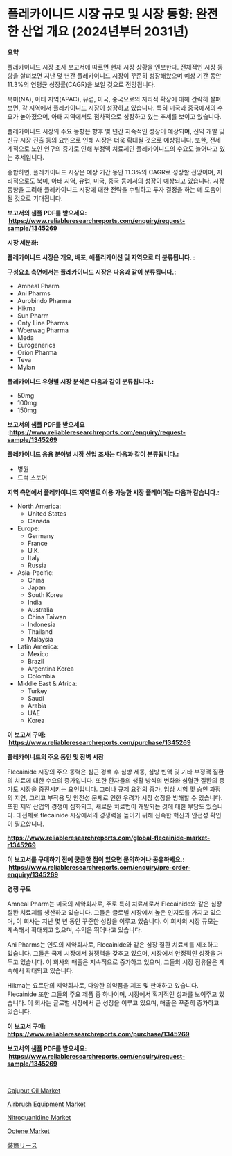 <p><h1>플레카이니드 시장 규모 및 시장 동향: 완전한 산업 개요 (2024년부터 2031년)</h1></p><p><strong>요약</strong></p>
<p><p>플레카이니드 시장 조사 보고서에 따르면 현재 시장 상황을 엔보한다. 전체적인 시장 동향을 살펴보면 지난 몇 년간 플레카이니드 시장이 꾸준히 성장해왔으며 예상 기간 동안 11.3%의 연평균 성장률(CAGR)을 보일 것으로 전망됩니다. </p><p>북미(NA), 아태 지역(APAC), 유럽, 미국, 중국으로의 지리적 확장에 대해 간략히 살펴보면, 각 지역에서 플레카이니드 시장이 성장하고 있습니다. 특히 미국과 중국에서의 수요가 높아졌으며, 아태 지역에서도 점차적으로 성장하고 있는 추세를 보이고 있습니다.</p><p>플레카이니드 시장의 주요 동향은 향후 몇 년간 지속적인 성장이 예상되며, 신약 개발 및 신규 시장 진출 등의 요인으로 인해 시장은 더욱 확대될 것으로 예상됩니다. 또한, 전세계적으로 노인 인구의 증가로 인해 부정맥 치료제인 플레카이니드의 수요도 늘어나고 있는 추세입니다.</p><p>종합하면, 플레카이니드 시장은 예상 기간 동안 11.3%의 CAGR로 성장할 전망이며, 지리적으로도 북미, 아태 지역, 유럽, 미국, 중국 등에서의 성장이 예상되고 있습니다. 시장 동향을 고려해 플레카이니드 시장에 대한 전략을 수립하고 투자 결정을 하는 데 도움이 될 것으로 기대됩니다.</p></p>
<p><strong>보고서의 샘플 PDF를 받으세요: &nbsp;<a href="https://www.reliableresearchreports.com/enquiry/request-sample/1345269">https://www.reliableresearchreports.com/enquiry/request-sample/1345269</a></strong></p>
<p><strong>시장 세분화:</strong></p>
<p><strong> 플레카이니드 시장은 개요, 배포, 애플리케이션 및 지역으로 더 분류됩니다. :</strong></p>
<p><strong>구성요소 측면에서는 플레카이니드 시장은 다음과 같이 분류됩니다.:</strong></p>
<p><ul><li>Amneal Pharm</li><li>Ani Pharms</li><li>Aurobindo Pharma</li><li>Hikma</li><li>Sun Pharm</li><li>Cnty Line Pharms</li><li>Woerwag Pharma</li><li>Meda</li><li>Eurogenerics</li><li>Orion Pharma</li><li>Teva</li><li>Mylan</li></ul></p>
<p><strong> 플레카이니드 유형별 시장 분석은 다음과 같이 분류됩니다.:</strong></p>
<p><ul><li>50mg</li><li>100mg</li><li>150mg</li></ul></p>
<p><strong>보고서의 샘플 PDF를 받으세요 :<a href="https://www.reliableresearchreports.com/enquiry/request-sample/1345269">https://www.reliableresearchreports.com/enquiry/request-sample/1345269</a></strong></p>
<p><strong> 플레카이니드 응용 분야별 시장 산업 조사는 다음과 같이 분류됩니다.:</strong></p>
<p><ul><li>병원</li><li>드럭 스토어</li></ul></p>
<p><strong>지역 측면에서 플레카이니드 지역별로 이용 가능한 시장 플레이어는 다음과 같습니다.:</strong></p>
<p><ul>
    <li>
        North America:
        <ul>
            <li>United States</li>
            <li>Canada</li>
        </ul>
    </li>
    <li>
        Europe:
        <ul>
            <li>Germany</li>
            <li>France</li>
            <li>U.K.</li>
            <li>Italy</li>
            <li>Russia</li>
        </ul>
    </li>
    <li>
        Asia-Pacific:
        <ul>
            <li>China</li>
            <li>Japan</li>
            <li>South Korea</li>
            <li>India</li>
            <li>Australia</li>
            <li>China Taiwan</li>
            <li>Indonesia</li>
            <li>Thailand</li>
            <li>Malaysia</li>
        </ul>
    </li>
    <li>
        Latin America:
        <ul>
            <li>Mexico</li>
            <li>Brazil</li>
            <li>Argentina Korea</li>
            <li>Colombia</li>
        </ul>
    </li>
    <li>
        Middle East & Africa:
        <ul>
            <li>Turkey</li>
            <li>Saudi</li>
            <li>Arabia</li>
            <li>UAE</li>
            <li>Korea</li>
        </ul>
    </li>
    </ul></p>
<p><strong>이 보고서 구매: &nbsp;<a href="https://www.reliableresearchreports.com/purchase/1345269">https://www.reliableresearchreports.com/purchase/1345269</a></strong></p>
<p><strong>플레카이니드의 주요 동인 및 장벽 시장</strong></p>
<p><p>Flecainide 시장의 주요 동력은 심근 경색 후 심방 세동, 심방 빈맥 및 기타 부정맥 질환의 치료에 대한 수요의 증가입니다. 또한 환자들의 생활 방식의 변화와 심혈관 질환의 증가도 시장을 증진시키는 요인입니다. 그러나 규제 요건의 증가, 임상 시험 및 승인 과정의 지연, 그리고 부작용 및 안전성 문제로 인한 우려가 시장 성장을 방해할 수 있습니다. 또한 제약 산업의 경쟁이 심화되고, 새로운 치료법이 개발되는 것에 대한 부담도 있습니다. 대전제로 flecainide 시장에서의 경쟁력을 높이기 위해 신속한 혁신과 안전성 확인이 필요합니다.</p></p>
<p><strong><a href="https://www.reliableresearchreports.com/global-flecainide-market-r1345269">https://www.reliableresearchreports.com/global-flecainide-market-r1345269</a></strong></p>
<p><strong>이 보고서를 구매하기 전에 궁금한 점이 있으면 문의하거나 공유하세요.: &nbsp;<a href="https://www.reliableresearchreports.com/enquiry/pre-order-enquiry/1345269">https://www.reliableresearchreports.com/enquiry/pre-order-enquiry/1345269</a></strong></p>
<p><strong>경쟁 구도</strong></p>
<p><p>Amneal Pharm는 미국의 제약회사로, 주로 특히 치료제로서 Flecainide와 같은 심장 질환 치료제를 생산하고 있습니다. 그들은 글로벌 시장에서 높은 인지도를 가지고 있으며, 이 회사는 지난 몇 년 동안 꾸준한 성장을 이루고 있습니다. 이 회사의 시장 규모는 계속해서 확대되고 있으며, 수익은 뛰어나고 있습니다.</p><p>Ani Pharms는 인도의 제약회사로, Flecainide와 같은 심장 질환 치료제를 제조하고 있습니다. 그들은 국제 시장에서 경쟁력을 갖추고 있으며, 시장에서 안정적인 성장을 거두고 있습니다. 이 회사의 매출은 지속적으로 증가하고 있으며, 그들의 시장 점유율은 계속해서 확대되고 있습니다.</p><p>Hikma는 요르단의 제약회사로, 다양한 의약품을 제조 및 판매하고 있습니다. Flecainide 또한 그들의 주요 제품 중 하나이며, 시장에서 획기적인 성과를 보여주고 있습니다. 이 회사는 글로벌 시장에서 큰 성장을 이루고 있으며, 매출은 꾸준히 증가하고 있습니다.</p></p>
<p><strong>이 보고서 구매: &nbsp; <a href="https://www.reliableresearchreports.com/purchase/1345269">https://www.reliableresearchreports.com/purchase/1345269</a></strong></p>
<p><strong>보고서의 샘플 PDF를 받으세요: &nbsp;<a href="https://www.reliableresearchreports.com/enquiry/request-sample/1345269">https://www.reliableresearchreports.com/enquiry/request-sample/1345269</a></strong><strong></strong></p>
<p>&nbsp;</p>
<p><p><a href="https://issuu.com/reportprime-2/docs/cajuput-oil-market-size-2030.pptx">Cajuput Oil Market</a></p><p><a href="https://view.publitas.com/reportprime-1/airbrush-equipment-market-research-report-provides-critical-insights-that-can-help-shape-business-development-and-investment-strategies/">Airbrush Equipment Market</a></p><p><a href="https://woozy-pyroraptor-a1f.notion.site/Nitroguanidine-Market-Offer-Valuable-Insights-into-Market-Size-Market-Share-Market-Trends-and-Pro-31b751370f214168bda5c4cae9f85252">Nitroguanidine Market</a></p><p><a href="https://issuu.com/reportprime-2/docs/octene-market-size-2030.pptx">Octene Market</a></p><p><a href="https://github.com/dadanedu33/Market-Research-Report-List-1/blob/main/425235421930.md">装飾リース</a></p></p>